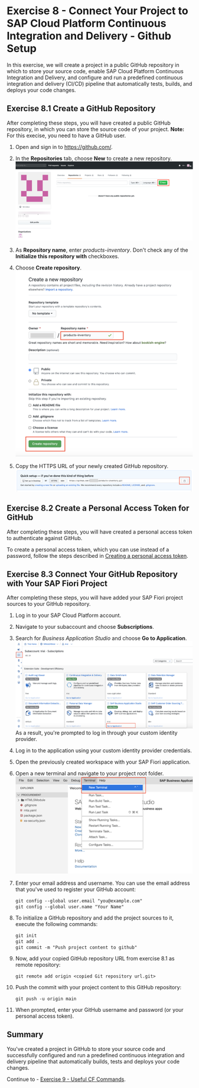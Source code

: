 # Exercise 8 - Connect Your Project to SAP Cloud Platform Continuous Integration and Delivery - Github Setup

In this exercise, we will create a project in a public GitHub repository in which to store your source code, enable SAP Cloud Platform Continuous Integration and Delivery, and configure and run a predefined continuous integration and delivery (CI/CD) pipeline that automatically tests, builds, and deploys your code changes.

## Exercise 8.1 Create a GitHub Repository

After completing these steps, you will have created a public GitHub repository, in which you can store the source code of your project. **Note:** For this execise, you need to have a GitHub user.

1. Open and sign in to https://github.com/.

2. In the **Repositories** tab, choose **New** to create a new repository.
![Create Github Repo](./images/GH_newRepository.png)
   
3. As **Repository name**, enter *products-inventory*. Don't check any of the **Initialize this repository with** checkboxes.

4. Choose **Create repository**.
![Create Github Repo](./images/GH_createGitRepo.png)

5. Copy the HTTPS URL of your newly created GitHub repository.
![Copy GitHub URL](./images/GH_copyGitHubURL.png)


## Exercise 8.2 Create a Personal Access Token for GitHub

After completing these steps, you will have created a personal access token to authenticate against GitHub.

To create a personal access token, which you can use instead of a password, follow the steps described in [Creating a personal access token](https://docs.github.com/en/github/authenticating-to-github/creating-a-personal-access-token).


## Exercise 8.3 Connect Your GitHub Repository with Your SAP Fiori Project

After completing these steps, you will have added your SAP Fiori project sources to your GitHub repository.

1. Log in to your SAP Cloud Platform account.

2. Navigate to your subaccount and choose **Subscriptions**.

3. Search for *Business Application Studio* and choose **Go to Application**.
![Open Biz App Studio](./images/openBizAppStudio.png)
As a result, you're prompted to log in through your custom identity provider.

4. Log in to the application using your custom identity provider credentials.

5. Open the previously created workspace with your SAP Fiori application.

6. Open a new terminal and navigate to your project root folder.
![Open Terminal](./images/openTerminal.png)

7. Enter your email address and username. You can use the email address that you've used to register your GitHub account:
   ```
   git config --global user.email "you@example.com"
   git config --global user.name "Your Name"
   ```
7. To initialize a GitHub repository and add the project sources to it, execute the following commands:

    ```
    git init
    git add .
    git commit -m "Push project content to github"
    ```

8. Now, add your copied GitHub repository URL from exercise 8.1 as remote repository:

   ```
   git remote add origin <copied Git repository url.git>
   ```

9. Push the commit with your project content to this GitHub repository:

   ```
   git push -u origin main
   ```

10. When prompted, enter your GitHub username and password (or your personal access token).



## Summary

You've created a project in GitHub to store your source code and successfully configured and run a predefined continuous integration and delivery pipeline that automatically builds, tests and deploys your code changes.

Continue to - [Exercise 9 - Useful CF Commands](../ex9/README.md).
